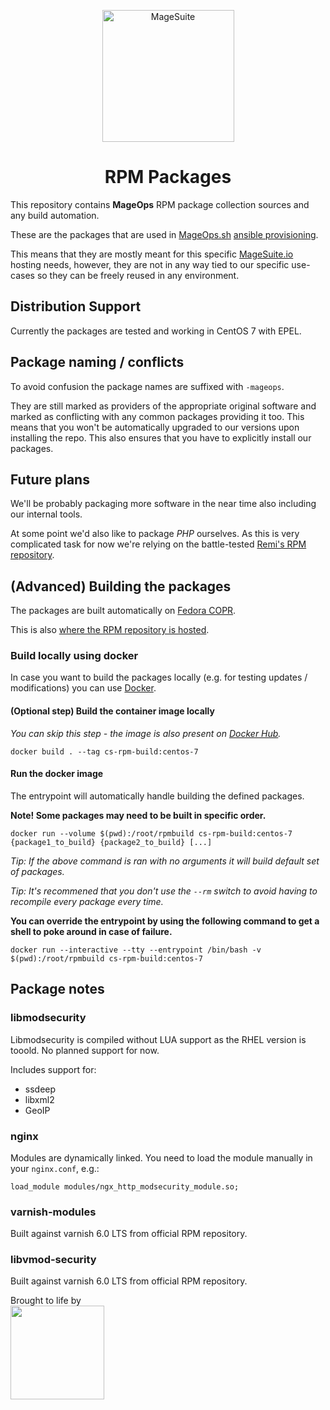<p align="center">
  <img align="center" alt="MageSuite" width="211" src="https://avatars2.githubusercontent.com/u/56443641?s=350&v=4">
</p>

<h1 align="center">RPM Packages</h1>

This repository contains **MageOps** RPM package collection sources and any build automation.

These are the packages that are used in [MageOps.sh](https://github.com/mageops) [ansible provisioning](https://github.com/mageops/ansible-workflow).

This means that they are mostly meant for this specific [MageSuite.io](https://github.com/magesuite) 
hosting needs, however, they are not in any way tied to our specific use-cases so they can be 
freely reused in any environment.


## Distribution Support

Currently the packages are tested and working in CentOS 7 with EPEL.


## Package naming / conflicts

To avoid confusion the package names are suffixed with `-mageops`.

They are still marked as providers of the appropriate original software and marked
as conflicting with any common packages providing it too. This means that you won't 
be automatically upgraded to our versions upon installing the repo. This also ensures 
that you have to explicitly install our packages.


## Future plans

We'll be probably packaging more software in the near time also including our internal tools.

At some point we'd also like to package *PHP* ourselves. As this is very complicated task for now
we're relying on the battle-tested [Remi's RPM repository](https://rpms.remirepo.net/).


## (Advanced) Building the packages

The packages are built automatically on [Fedora COPR](https://copr.fedorainfracloud.org/).

This is also [where the RPM repository is hosted](https://copr.fedorainfracloud.org/coprs/pinkeen/MageOps/).

### Build locally using docker

In case you want to build the packages locally (e.g. for testing updates / modifications) you
can use [Docker](https://docs.docker.com/install/).

#### (Optional step) Build the container image locally

_You can skip this step - the image is also present on [Docker Hub](https://hub.docker.com)._

```
docker build . --tag cs-rpm-build:centos-7
```

#### Run the docker image

The entrypoint will automatically handle building the defined packages.

**Note! Some packages may need to be built in specific order.**

```
docker run --volume $(pwd):/root/rpmbuild cs-rpm-build:centos-7 {package1_to_build} {package2_to_build} [...]
```

_Tip: If the above command is ran with no arguments it will build default set of packages._

_Tip: It's recommened that you don't use the `--rm` switch to avoid having to recompile every
package every time._

**You can override the entrypoint by using the following command to get a shell to poke around in case of failure.**

```
docker run --interactive --tty --entrypoint /bin/bash -v $(pwd):/root/rpmbuild cs-rpm-build:centos-7
```

## Package notes

### libmodsecurity

Libmodsecurity is compiled without LUA support as the RHEL version is tooold. No planned support for now.

Includes support for:
  - ssdeep
  - libxml2
  - GeoIP

### nginx

Modules are dynamically linked. You need to load the module manually in your `nginx.conf`, e.g.:

```
load_module modules/ngx_http_modsecurity_module.so;
```

### varnish-modules

Built against varnish 6.0 LTS from official RPM repository.

### libvmod-security

Built against varnish 6.0 LTS from official RPM repository.


Brought to life by<br/>
<a href="https://creativestyle.de">
	<img src="http://www.creativestyle.pl/wp-content/uploads/2014/04/CS-logo-red-creativestyle-gmbh-sp-z-o-o-interactive-agency-krakow-munchen-logo.png" width="150"/>
</a>